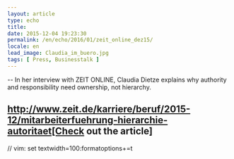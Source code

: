 ```yaml
---
layout: article
type: echo
title:
date: 2015-12-04 19:23:30
permalink: /en/echo/2016/01/zeit_online_dez15/
locale: en
lead_image: Claudia_im_buero.jpg
tags: [ Press, Businesstalk ]
---
```



--
In her interview with ZEIT ONLINE, Claudia Dietze explains why authority and responsibility need ownership, not hierarchy. 

http://www.zeit.de/karriere/beruf/2015-12/mitarbeiterfuehrung-hierarchie-autoritaet[Check out the article]
--

// vim: set textwidth=100:formatoptions+=t
